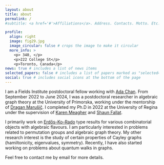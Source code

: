 ```yaml
---
layout: about
title: about
permalink: /
#subtitle: <a href='#'>Affiliations</a>. Address. Contacts. Motto. Etc.

profile:
  align: right
  image: fig29.jpg
  image_circular: false # crops the image to make it circular
  more_info: >
    <p> 340, </p>
    <p>222 College St</p>
    <p>Toronto, Canada</p>
news: true # includes a list of news items
selected_papers: false # includes a list of papers marked as "selected={true}"
social: true # includes social icons at the bottom of the page
---
```


I am a Fields Institute postdoctoral fellow working with [Ada Chan](https://www.yorku.ca/ssachan/). From September 2022 to June 2024, I was a postdoctoral researcher in algebraic graph theory at the University of Primorska, working under the mentorship of [Dragan Marušič](https://www.famnit.upr.si/sl/zaposleni-in-sodelavci/dragan.marusic/). I completed my Ph.D in 2022 at the University of Regina under the supervision of  [Karen Meagher](https://uregina.ca/~meagherk/) and [Shaun Fallat](https://uregina.ca/~sfallat/).

I primarily work on [Erdős–Ko–Rado](https://en.wikipedia.org/wiki/Erd%C5%91s%E2%80%93Ko%E2%80%93Rado_theorem) type results for various combinatorial objects with algebraic flavours. I am particularly interested in problems related to permutation groups and algebraic graph theory. My other research interest is the study of certain properties of Cayley graphs (hamiltonicity, eigenvalues, symmetry). Recently, I have also started working on problems about quantum walks in graphs. 

Feel free to contact me by email for more details.

